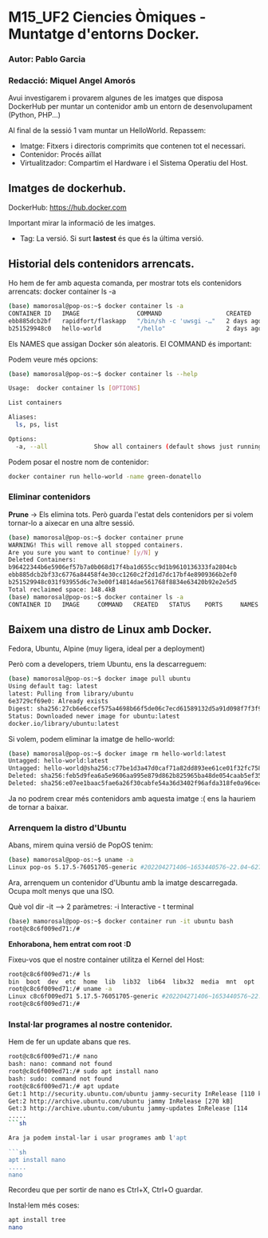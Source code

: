 # M15_UF2 Ciencies Òmiques - Muntatge d'entorns Docker.

### Autor: Pablo Garcia
### Redacció: Miquel Angel Amorós

Avui investigarem i provarem algunes de les imatges que disposa DockerHub per muntar un contenidor amb un entorn de desenvolupament (Python, PHP...)

Al final de la sessió 1 vam muntar un HelloWorld. Repassem:
- Imatge: Fitxers i directoris comprimits que contenen tot el necessari.
- Contenidor: Procés aïllat 
- Virtualitzador: Compartim el Hardware i el Sistema Operatiu del Host.

## Imatges de dockerhub.

DockerHub:
https://hub.docker.com

Important mirar la informació de les imatges.
- Tag: La versió. Si surt **lastest** és que és la última versió.

## Historial dels contenidors arrencats.

Ho hem de fer amb aquesta comanda, per mostrar tots els contenidors arrencats:
docker container ls -a

```sh
(base) mamorosal@pop-os:~$ docker container ls -a
CONTAINER ID   IMAGE                COMMAND                  CREATED      STATUS                    PORTS     NAMES
ebb885dcb2bf   rapidfort/flaskapp   "/bin/sh -c 'uwsgi -…"   2 days ago   Exited (30) 2 days ago              practical_wu
b251529948c0   hello-world          "/hello"                 2 days ago   Exited (0) 2 days ago               bold_meitner
```

Els NAMES que assigan Docker són aleatoris.
El COMMAND és important:

Podem veure més opcions:

```sh
(base) mamorosal@pop-os:~$ docker container ls --help

Usage:  docker container ls [OPTIONS]

List containers

Aliases:
  ls, ps, list

Options:
  -a, --all             Show all containers (default shows just running)
```

Podem posar el nostre nom de contenidor:

```sh
docker container run hello-world -name green-donatello
```


### Eliminar contenidors

**Prune** -> Els elimina tots.
Però guarda l'estat dels contenidors per si volem tornar-lo a aixecar en una altre sessió.


```sh
(base) mamorosal@pop-os:~$ docker container prune
WARNING! This will remove all stopped containers.
Are you sure you want to continue? [y/N] y
Deleted Containers:
b96422344b6e5906ef57b7a0b068d17f4ba1d655cc9d1b9610136333fa2804cb
ebb885dcb2bf33c6776a84458f4e30cc1260c2f2d1d7dc17bf4e8909366b2ef0
b251529948c031f93955d6c7e3e00f14814dae561768f8834e63420b92e2e5d5
Total reclaimed space: 148.4kB
(base) mamorosal@pop-os:~$ docker container ls -a
CONTAINER ID   IMAGE     COMMAND   CREATED   STATUS    PORTS     NAMES
```

## Baixem una distro de Linux amb Docker.

Fedora, Ubuntu, Alpine (muy ligera, ideal per a deployment)

Però com a developers, triem Ubuntu, ens la descarreguem:

```sh
(base) mamorosal@pop-os:~$ docker image pull ubuntu 
Using default tag: latest
latest: Pulling from library/ubuntu
6e3729cf69e0: Already exists 
Digest: sha256:27cb6e6ccef575a4698b66f5de06c7ecd61589132d5a91d098f7f3f9285415a9
Status: Downloaded newer image for ubuntu:latest
docker.io/library/ubuntu:latest
```

Si volem, podem eliminar la imatge de hello-world:

```sh
(base) mamorosal@pop-os:~$ docker image rm hello-world:latest
Untagged: hello-world:latest
Untagged: hello-world@sha256:c77be1d3a47d0caf71a82dd893ee61ce01f32fc758031a6ec4cf1389248bb833
Deleted: sha256:feb5d9fea6a5e9606aa995e879d862b825965ba48de054caab5ef356dc6b3412
Deleted: sha256:e07ee1baac5fae6a26f30cabfe54a36d3402f96afda318fe0a96cec4ca393359
```

Ja no podrem crear més contenidors amb aquesta imatge :( ens la hauriem de tornar a baixar.


### Arrenquem la distro d'Ubuntu

Abans, mirem quina versió de PopOS tenim:

```sh
(base) mamorosal@pop-os:~$ uname -a
Linux pop-os 5.17.5-76051705-generic #202204271406~1653440576~22.04~6277a18 SMP PREEMPT Wed May 25 01 x86_64 x86_64 x86_64 GNU/Linux
```

Ara, arrenquem un contenidor d'Ubuntu amb la imatge descarregada. Ocupa molt menys que una ISO.

Què vol dir -it --> 2 paràmetres: -i Interactive - t terminal

```sh
(base) mamorosal@pop-os:~$ docker container run -it ubuntu bash
root@c8c6f009ed71:/# 
```

**Enhorabona, hem entrat com root :D**

Fixeu-vos que el nostre container utilitza el Kernel del Host:

```sh
root@c8c6f009ed71:/# ls
bin  boot  dev  etc  home  lib  lib32  lib64  libx32  media  mnt  opt  proc  root  run  sbin  srv  sys  tmp  usr  var
root@c8c6f009ed71:/# uname -a
Linux c8c6f009ed71 5.17.5-76051705-generic #202204271406~1653440576~22.04~6277a18 SMP PREEMPT Wed May 25 01 x86_64 x86_64 x86_64 GNU/Linux
root@c8c6f009ed71:/# 
```

### Instal·lar programes al nostre contenidor.

Hem de fer un update abans que res.

```sh
root@c8c6f009ed71:/# nano    
bash: nano: command not found
root@c8c6f009ed71:/# sudo apt install nano
bash: sudo: command not found
root@c8c6f009ed71:/# apt update
Get:1 http://security.ubuntu.com/ubuntu jammy-security InRelease [110 kB]
Get:2 http://archive.ubuntu.com/ubuntu jammy InRelease [270 kB]
Get:3 http://archive.ubuntu.com/ubuntu jammy-updates InRelease [114
.....
```sh

Ara ja podem instal·lar i usar programes amb l'apt

```sh
apt install nano
.....
nano
```

Recordeu que per sortir de nano es Ctrl+X, Ctrl+O guardar.

Instal·lem més coses:
```sh
apt install tree
nano
```
